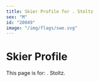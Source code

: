 ```yaml
---
title: Skier Profile for . Stoltz
sex: "M"
id: "20049"
image: "/img/flags/swe.svg" 
---
```


# Skier Profile

This page is for: . Stoltz.
    